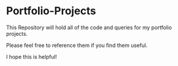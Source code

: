 # Portfolio-Projects

This Repository will hold all of the code and queries for my portfolio projects.

Please feel free to reference them if you find them useful.

I hope this is helpful!
